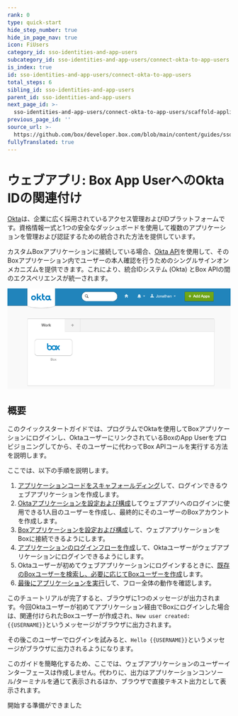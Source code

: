 ```yaml
---
rank: 0
type: quick-start
hide_step_number: true
hide_in_page_nav: true
icon: FiUsers
category_id: sso-identities-and-app-users
subcategory_id: sso-identities-and-app-users/connect-okta-to-app-users
is_index: true
id: sso-identities-and-app-users/connect-okta-to-app-users
total_steps: 6
sibling_id: sso-identities-and-app-users
parent_id: sso-identities-and-app-users
next_page_id: >-
  sso-identities-and-app-users/connect-okta-to-app-users/scaffold-application-code
previous_page_id: ''
source_url: >-
  https://github.com/box/developer.box.com/blob/main/content/guides/sso-identities-and-app-users/connect-okta-to-app-users/0-index.md
fullyTranslated: true
---
```

# ウェブアプリ: Box App UserへのOkta IDの関連付け

[Okta][okta]は、企業に広く採用されているアクセス管理およびIDプラットフォームです。資格情報一式と1つの安全なダッシュボードを使用して複数のアプリケーションを管理および認証するための統合された方法を提供しています。

カスタムBoxアプリケーションに接続している場合、[Okta API][okta-dev]を使用して、そのBoxアプリケーション内でユーザーの本人確認を行うためのシングルサインオンメカニズムを提供できます。これにより、統合IDシステム (Okta) とBox APIの間のエクスペリエンスが統一されます。

<ImageFrame noborder center shadow>

![Oktaのダッシュボード](./img/okta-dashboard.png)

</ImageFrame>

## 概要

このクイックスタートガイドでは、プログラムでOktaを使用してBoxアプリケーションにログインし、OktaユーザーにリンクされているBoxのApp Userをプロビジョニングしてから、そのユーザーに代わってBox APIコールを実行する方法を説明します。

ここでは、以下の手順を説明します。

1. [アプリケーションコードをスキャフォールディング][step1]して、ログインできるウェブアプリケーションを作成します。
2. [Oktaアプリケーションを設定および構成][step2]してウェブアプリへのログインに使用できる1人目のユーザーを作成し、最終的にそのユーザーのBoxアカウントを作成します。
3. [Boxアプリケーションを設定および構成][step3]して、ウェブアプリケーションをBoxに接続できるようにします。
4. [アプリケーションのログインフローを作成][step4]して、Oktaユーザーがウェブアプリケーションにログインできるようにします。
5. Oktaユーザーが初めてウェブアプリケーションにログインするときに、[既存のBoxユーザーを検索し、必要に応じてBoxユーザーを作成][step5]します。
6. [最後にアプリケーションを実行][step6]して、フロー全体の動作を確認します。

このチュートリアルが完了すると、ブラウザに1つのメッセージが出力されます。今回Oktaユーザーが初めてアプリケーション経由でBoxにログインした場合は、関連付けられたBoxユーザーが作成され、`New user created: {{USERNAME}}`というメッセージがブラウザに出力されます。

その後このユーザーでログインを試みると、`Hello {{USERNAME}}`というメッセージがブラウザに出力されるようになります。

<Message warning>

このガイドを簡略化するため、ここでは、ウェブアプリケーションのユーザーインターフェースは作成しません。代わりに、出力はアプリケーションコンソール/ターミナルを通じて表示されるほか、ブラウザで直接テキスト出力として表示されます。

</Message>

<Next>

開始する準備ができました

</Next>

[okta]: https://www.okta.com/

[okta-dev]: https://developer.okta.com/

[step1]: g://sso-identities-and-app-users/connect-okta-to-app-users/scaffold-application-code/

[step2]: g://sso-identities-and-app-users/connect-okta-to-app-users/configure-okta/

[step3]: g://sso-identities-and-app-users/connect-okta-to-app-users/configure-box/

[step4]: g://sso-identities-and-app-users/connect-okta-to-app-users/logging-into-app/

[step5]: g://sso-identities-and-app-users/connect-okta-to-app-users/find-or-create-box-users/

[step6]: g://sso-identities-and-app-users/connect-okta-to-app-users/run-the-app/
